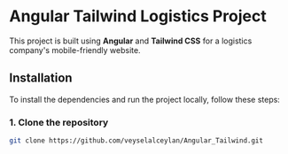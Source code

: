 # Angular Tailwind Logistics Project

This project is built using **Angular** and **Tailwind CSS** for a logistics company's mobile-friendly website.

## Installation

To install the dependencies and run the project locally, follow these steps:

### 1. Clone the repository

```bash
git clone https://github.com/veyselalceylan/Angular_Tailwind.git

